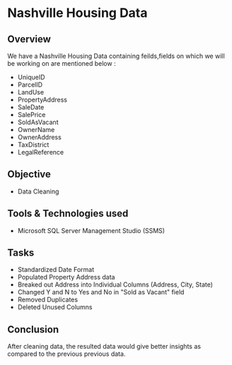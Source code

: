 # Nashville Housing Data

## Overview
We have a Nashville Housing Data containing feilds,fields on which we will be working on are mentioned below :
- UniqueID 	
- ParcelID	
- LandUse	
- PropertyAddress	
- SaleDate	
- SalePrice	
- SoldAsVacant	
- OwnerName	
- OwnerAddress	 
- TaxDistrict
- LegalReference

## Objective
- Data Cleaning

## Tools & Technologies used
- Microsoft SQL Server Management Studio (SSMS)

## Tasks
- Standardized Date Format
- Populated Property Address data
- Breaked out Address into Individual Columns (Address, City, State)
- Changed Y and N to Yes and No in "Sold as Vacant" field
- Removed Duplicates
- Deleted Unused Columns

## Conclusion
After cleaning data, the resulted data would give better insights as compared to the previous previous data.
